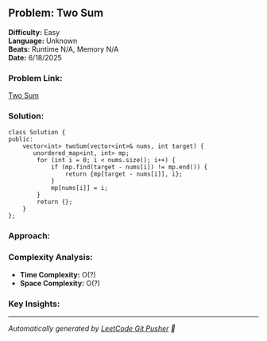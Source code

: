 ## Problem: Two Sum
**Difficulty:** Easy  
**Language:** Unknown  
**Beats:** Runtime N/A, Memory N/A  
**Date:** 6/18/2025

### Problem Link:
[Two Sum](https://leetcode.com/problems/two-sum/)

### Solution:
```unknown
class Solution {
public:
    vector<int> twoSum(vector<int>& nums, int target) {
       unordered_map<int, int> mp;
        for (int i = 0; i < nums.size(); i++) {
            if (mp.find(target - nums[i]) != mp.end()) {
                return {mp[target - nums[i]], i};
            }
            mp[nums[i]] = i;
        }
        return {};
    }
};
```

### Approach:
<!-- Add your approach explanation here -->

### Complexity Analysis:
- **Time Complexity:** O(?)
- **Space Complexity:** O(?)

### Key Insights:
<!-- Add key insights or lessons learned -->



---
*Automatically generated by [LeetCode Git Pusher](https://github.com) 🚀*
